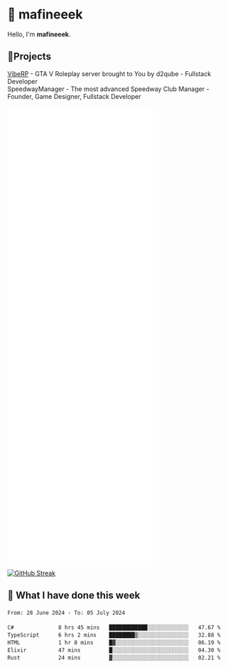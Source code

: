 # 👋 mafineeek
Hello, I'm **mafineeek**.

## 📝Projects

[VibeRP](https://v-rp.pl) - GTA V Roleplay server brought to You by d2qube - Fullstack Developer<br/>
SpeedwayManager - The most advanced Speedway Club Manager - Founder, Game Designer, Fullstack Developer


![](./github-metrics.svg)

[![GitHub Streak](https://streak-stats.demolab.com/?user=mafineeek)](https://git.io/streak-stats)

## 📰 What I have done this week
<!--START_SECTION:waka-->

```txt
From: 28 June 2024 - To: 05 July 2024

C#              8 hrs 45 mins   ████████████░░░░░░░░░░░░░   47.67 %
TypeScript      6 hrs 2 mins    ████████▒░░░░░░░░░░░░░░░░   32.88 %
HTML            1 hr 8 mins     █▓░░░░░░░░░░░░░░░░░░░░░░░   06.19 %
Elixir          47 mins         █░░░░░░░░░░░░░░░░░░░░░░░░   04.30 %
Rust            24 mins         ▓░░░░░░░░░░░░░░░░░░░░░░░░   02.21 %
```

<!--END_SECTION:waka-->
